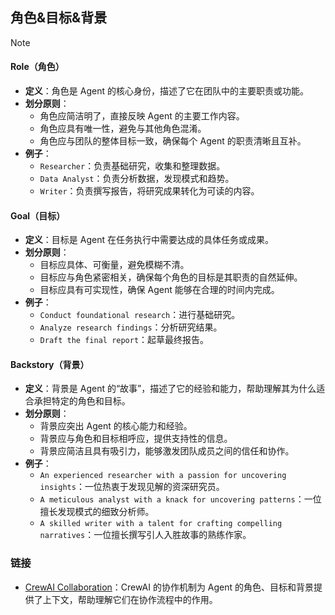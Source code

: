 ## 角色&目标&背景
> [!NOTE]
> #### **Role（角色）**
> - **定义**：角色是 Agent 的核心身份，描述了它在团队中的主要职责或功能。
> - **划分原则**：
>   - 角色应简洁明了，直接反映 Agent 的主要工作内容。
>   - 角色应具有唯一性，避免与其他角色混淆。
>   - 角色应与团队的整体目标一致，确保每个 Agent 的职责清晰且互补。
> - **例子**：
>   - `Researcher`：负责基础研究，收集和整理数据。
>   - `Data Analyst`：负责分析数据，发现模式和趋势。
>   - `Writer`：负责撰写报告，将研究成果转化为可读的内容。
> 
> #### **Goal（目标）**
> - **定义**：目标是 Agent 在任务执行中需要达成的具体任务或成果。
> - **划分原则**：
>   - 目标应具体、可衡量，避免模糊不清。
>   - 目标应与角色紧密相关，确保每个角色的目标是其职责的自然延伸。
>   - 目标应具有可实现性，确保 Agent 能够在合理的时间内完成。
> - **例子**：
>   - `Conduct foundational research`：进行基础研究。
>   - `Analyze research findings`：分析研究结果。
>   - `Draft the final report`：起草最终报告。
> 
> #### **Backstory（背景）**
> - **定义**：背景是 Agent 的“故事”，描述了它的经验和能力，帮助理解其为什么适合承担特定的角色和目标。
> - **划分原则**：
>   - 背景应突出 Agent 的核心能力和经验。
>   - 背景应与角色和目标相呼应，提供支持性的信息。
>   - 背景应简洁且具有吸引力，能够激发团队成员之间的信任和协作。
> - **例子**：
>   - `An experienced researcher with a passion for uncovering insights`：一位热衷于发现见解的资深研究员。
>   - `A meticulous analyst with a knack for uncovering patterns`：一位擅长发现模式的细致分析师。
>   - `A skilled writer with a talent for crafting compelling narratives`：一位擅长撰写引人入胜故事的熟练作家。

### **链接**
- [CrewAI Collaboration](https://docs.crewai.com/concepts/collaboration)：CrewAI 的协作机制为 Agent 的角色、目标和背景提供了上下文，帮助理解它们在协作流程中的作用。
